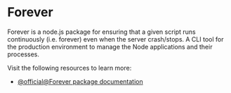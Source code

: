 # Forever

Forever is a node.js package for ensuring that a given script runs continuously (i.e. forever) even when the server crash/stops. A CLI tool for the production environment to manage the Node applications and their processes.

Visit the following resources to learn more:

- [@official@Forever package documentation](https://www.npmjs.com/package/forever)
